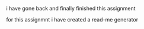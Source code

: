 i have gone back and finally finished this assignment

for this assignmnt i have created a read-me generator
